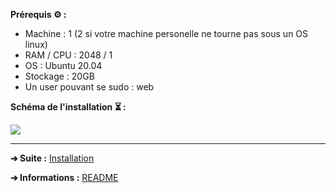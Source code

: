 **Prérequis ⚙️ :** 
- Machine : 1 (2 si votre machine personelle ne tourne pas sous un OS linux)
- RAM / CPU : 2048 / 1
- OS : Ubuntu 20.04
- Stockage : 20GB
- Un user pouvant se sudo : web

**Schéma de l'installation ⏳ :**

<img src="https://cdn.discordapp.com/attachments/490294801506369558/942852867394506782/unknown.png">

---

**➔ Suite :** [Installation](https://github.com/HyouKash/spacecrypto.me/blob/main/Documentation/Installation.md)

**➔ Informations :** [README](https://github.com/HyouKash/spacecrypto.me/blob/main/README.md)
